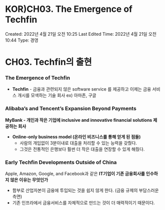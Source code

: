 # KOR)CH03. The Emergence of Techfin

Created: 2022년 4월 21일 오전 10:25
Last Edited Time: 2022년 4월 21일 오전 10:44
Type: 경영

# CH03. Techfin의 출현

### The Emergence of Techfin

- **Techfin** - 금융과 관련되지 않은 software service 를 제공하고 이제는 금융 서비스 개시를 모색하는 기술 회사 ex) 아마존, 구글

### Alibaba’s and Tencent’s Expansion Beyond Payments

**MyBank - 개인과 작은 기업에 inclusive and innovative financial solutions 제공하는 회사**

- **Online-only business model (온라인 비즈니스를 통해 얻게 된 점들)**
    - 사람의 개입없이 3분이내로 대출을 처리할 수 있는 능력을 갖췄다.
    - 그것은 전통적인 은행보다 훨썬 더 작은 대출을 연장할 수 있게 해줬다.
    

### Early Techfin Developments Outside of China

Apple, Amazon, Google, and Facebook과 같은 **IT기업이 기존 금융회사를 인수하지 않은 이유는 무엇인가**

- 함부로 산업자본이 금융에 투입되는 것을 쉽지 않게 한다. (금융 규제의 부담스러운 측면)
- 기존 인프라에서 금융서비스를 자체적으로 만드는 것이 더 매력적이기 때문이다.
